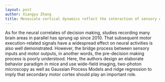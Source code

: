```yaml
---
layout: post
author: Xiangyu Zhang
title: Mesoscale cortical dynamics reflect the interaction of sensory evidence and temporal expectation during perceptual decision-making
---
```


As for the neural correlates of decision making, studies recording many brain areas in parallel has sprung up since 2010. That subsequent motor execution-related signals have a widespread effect on neural activities is also well demonstrated. However, the bridge process between sensory inputs and motor outputs, in another words, the pre-decision making process is poorly understood. Here, the authors design an elaborate behavior paradigm in mice and use wide-field imaging, two-photon microscopy as well as Gaussian Process Models and ridge regression to imply that secondary motor cortex should play an important role.